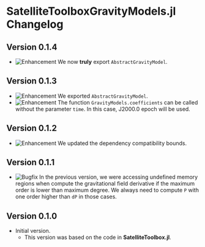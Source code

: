 SatelliteToolboxGravityModels.jl Changelog
==========================================

Version 0.1.4
-------------

- ![Enhancement][badge-enhancement] We now **truly** export `AbstractGravityModel`.

Version 0.1.3
-------------

- ![Enhancement][badge-enhancement] We exported `AbstractGravityModel`.
- ![Enhancement][badge-enhancement] The function `GravityModels.coefficients` can be called
  without the parameter `time`. In this case, J2000.0 epoch will be used.

Version 0.1.2
-------------

- ![Enhancement][badge-enhancement] We updated the dependency compatibility bounds.

Version 0.1.1
-------------

- ![Bugfix][badge-bugfix] In the previous version, we were accessing undefined memory
  regions when compute the gravitational field derivative if the maximum order is lower than
  maximum degree. We always need to compute `P` with one order higher than `dP` in those
  cases.

Version 0.1.0
-------------

- Initial version.
  - This version was based on the code in **SatelliteToolbox.jl**.

[badge-breaking]: https://img.shields.io/badge/BREAKING-red.svg
[badge-deprecation]: https://img.shields.io/badge/Deprecation-orange.svg
[badge-feature]: https://img.shields.io/badge/Feature-green.svg
[badge-enhancement]: https://img.shields.io/badge/Enhancement-blue.svg
[badge-bugfix]: https://img.shields.io/badge/Bugfix-purple.svg
[badge-info]: https://img.shields.io/badge/Info-gray.svg

